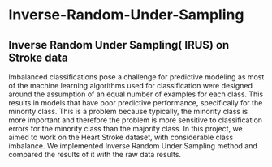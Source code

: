 # Inverse-Random-Under-Sampling
## Inverse Random Under Sampling( IRUS) on Stroke data

Imbalanced classifications pose a challenge 
for predictive modeling as most of the 
machine learning algorithms used for 
classification were designed around the 
assumption of an equal number of examples 
for each class. This results in models that 
have poor predictive performance, 
specifically for the minority class. This is a 
problem because typically, the minority 
class is more important and therefore the 
problem is more sensitive to classification 
errors for the minority class than the 
majority class. In this project, we aimed to 
work on the Heart Stroke dataset, with 
considerable class imbalance. We 
implemented Inverse Random Under 
Sampling method and compared the results 
of it with the raw data results. 
